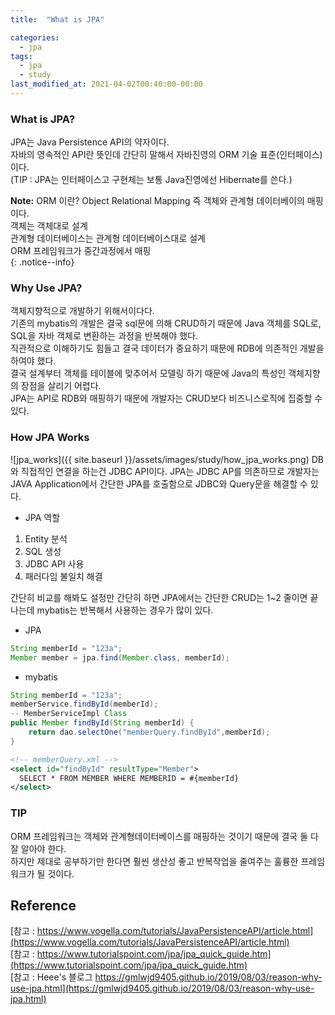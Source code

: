 ```yaml
---
title:  "What is JPA"

categories: 
  - jpa
tags:
  - jpa
  - study
last_modified_at: 2021-04-02T00:40:00-00:00
---
```


### What is JPA?
JPA는 Java Persistence API의 약자이다.   
자바의 영속적인 API란 뜻인데 간단히 말해서 자바진영의 ORM 기술 표준(인터페이스) 이다.   
(TIP : JPA는 인터페이스고 구현체는 보통 Java진영에선 Hibernate를 쓴다.)    

**Note:** ORM 이란? Object Relational Mapping 즉 객체와 관계형 데이터베이의 매핑이다.     
객체는 객체대로 설계   
관계형 데이터베이스는 관계형 데이터베이스대로 설계   
ORM 프레임워크가 중간과정에서 매핑   
{: .notice--info} 

### Why Use JPA?
객체지향적으로 개발하기 위해서이다다.   
기존의 mybatis의 개발은 결국 sql문에 의해 CRUD하기 때문에 Java 객체를 SQL로, SQL을 자바 객체로 변환하는 과정을 반복해야 했다.   
직관적으로 이해하기도 힘들고 결국 데이터가 중요하기 때문에 RDB에 의존적인 개발을 하여야 했다.   
결국 설계부터 객체를 테이블에 맞추어서 모델링 하기 때문에 Java의 특성인 객체지향의 장점을 살리기 어렵다.   
JPA는 API로 RDB와 매핑하기 때문에 개발자는 CRUD보다 비즈니스로직에 집중할 수 있다.   

### How JPA Works   
![jpa_works]({{ site.baseurl }}/assets/images/study/how_jpa_works.png)
DB와 직접적인 연결을 하는건 JDBC API이다. JPA는 JDBC AP를 의존하므로 개발자는 JAVA Application에서 간단한 JPA를 호출함으로 JDBC와 Query문을 해결할 수 있다.   

* JPA 역할   
1. Entity 분석
2. SQL 생성
3. JDBC API 사용
4. 패러다임 불일치 해결   

간단히 비교를 해봐도 설정만 간단히 하면 JPA에서는 간단한 CRUD는 1~2 줄이면 끝나는데 mybatis는 반복해서 사용하는 경우가 많이 있다.
* JPA
```java
String memberId = "123a";
Member member = jpa.find(Member.class, memberId);
```
* mybatis
```java
String memberId = "123a";
memberService.findById(memberId);
-- MemberServiceImpl Class
public Member findById(String memberId) {
    return dao.selectOne("memberQuery.findById",memberId);
}
```
```xml
<!-- memberQuery.xml -->
<select id="findById" resultType="Member">
  SELECT * FROM MEMBER WHERE MEMBERID = #{memberId}
</select>
```

### TIP
ORM 프레임워크는 객체와 관계형데이터베이스를 매핑하는 것이기 때문에 결국 둘 다 잘 알아야 한다.   
하지만 제대로 공부하기만 한다면 훨씬 생산성 좋고 반복작업을 줄여주는 훌륭한 프레임워크가 될 것이다.

## Reference
[참고 : https://www.vogella.com/tutorials/JavaPersistenceAPI/article.html](https://www.vogella.com/tutorials/JavaPersistenceAPI/article.html)   
[참고 : https://www.tutorialspoint.com/jpa/jpa_quick_guide.htm](https://www.tutorialspoint.com/jpa/jpa_quick_guide.htm)   
[참고 : Heee's 블로그 https://gmlwjd9405.github.io/2019/08/03/reason-why-use-jpa.html](https://gmlwjd9405.github.io/2019/08/03/reason-why-use-jpa.html)    
